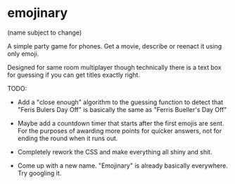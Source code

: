 # emojinary
(name subject to change)

A simple party game for phones. Get a movie, describe or reenact it using only emoji.

Designed for same room multiplayer though technically there is a text box for guessing if you can get titles exactly right.

TODO:

 - Add a "close enough" algorithm to the guessing function to detect that "Feris Bulers Day Off" is basically the same as "Ferris Bueller's Day Off"

 - Maybe add a countdown timer that starts after the first emojis are sent. For the purposes of awarding more points for quicker answers, not for ending the round when it runs out.

 - Completely rework the CSS and make everything all shiny and shit.

 - Come up with a new name. "Emojinary" is already basically everywhere. Try googling it.
